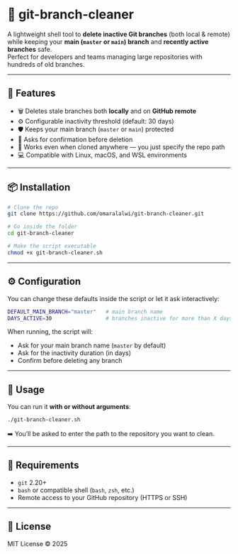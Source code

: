 # 🧹 git-branch-cleaner

A lightweight shell tool to **delete inactive Git branches** (both local & remote)  
while keeping your **main (`master` or `main`) branch** and **recently active branches** safe.  
Perfect for developers and teams managing large repositories with hundreds of old branches.

---

## 🚀 Features

- 🗑️ Deletes stale branches both **locally** and on **GitHub remote**  
- ⚙️ Configurable inactivity threshold (default: 30 days)  
- 🛡️ Keeps your main branch (`master` or `main`) protected  
- 💬 Asks for confirmation before deletion  
- 🧩 Works even when cloned anywhere — you just specify the repo path  
- 💻 Compatible with Linux, macOS, and WSL environments  

---

## 📦 Installation

```bash
# Clone the repo
git clone https://github.com/omaralalwi/git-branch-cleaner.git

# Go inside the folder
cd git-branch-cleaner

# Make the script executable
chmod +x git-branch-cleaner.sh
````

---

## ⚙️ Configuration

You can change these defaults inside the script or let it ask interactively:

```bash
DEFAULT_MAIN_BRANCH="master"   # main branch name
DAYS_ACTIVE=30                 # branches inactive for more than X days will be deleted
```

When running, the script will:

* Ask for your main branch name (`master` by default)
* Ask for the inactivity duration (in days)
* Confirm before deleting any branch

---

## 🧩 Usage

You can run it **with or without arguments**:

```bash
./git-branch-cleaner.sh
```
➡️ You’ll be asked to enter the path to the repository you want to clean.

---

## 🧰 Requirements

* `git` 2.20+
* `bash` or compatible shell (`bash`, `zsh`, etc.)
* Remote access to your GitHub repository (HTTPS or SSH)

---

## 📜 License

MIT License © 2025
